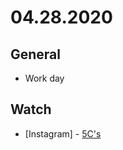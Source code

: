 # 04.28.2020

## General

- Work day

## Watch

- \[Instagram\] - [5C's](https://www.instagram.com/p/B_hSLgOpuSr/)

